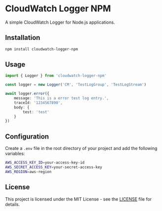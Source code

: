 # CloudWatch Logger NPM

A simple CloudWatch Logger for Node.js applications.

## Installation

```bash
npm install cloudwatch-logger-npm
```

## Usage

```typescript
import { Logger } from 'cloudwatch-logger-npm'

const logger = new Logger('CM', 'TestLogGroup', 'TestLogStream')

await logger.error({
    message: 'This is a error test log entry.',
    traceId: '1234567890',
    body: {
        test: 'test'
    }
})
```

## Configuration

Create a `.env` file in the root directory of your project and add the following variables:

```bash
AWS_ACCESS_KEY_ID=your-access-key-id
AWS_SECRET_ACCESS_KEY=your-secret-access-key
AWS_REGION=aws-region
```

## License

This project is licensed under the MIT License - see the [LICENSE](LICENSE) file for details.

